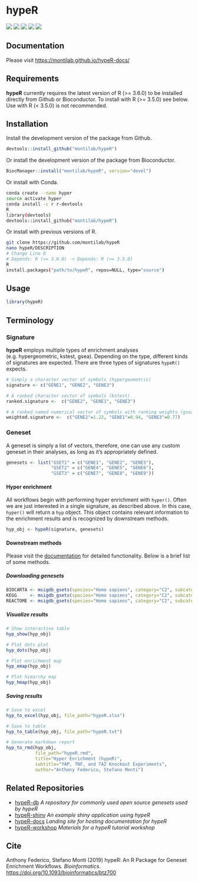 
<!-- README.md is generated from README.Rmd. Please edit that file -->

# hypeR

[![](https://img.shields.io/badge/bioconductor-3.9-3a6378.svg)](https://doi.org/doi:10.18129/B9.bioc.hypeR)
[![](https://img.shields.io/badge/platforms-linux%20%7C%20osx%20%7C%20win-2a89a1.svg)](https://bioconductor.org/checkResults/3.9/bioc-LATEST/hypeR/)
[![](https://img.shields.io/badge/lifecycle-maturing-4ba598.svg)](https://www.tidyverse.org/lifecycle/#maturing)
[![](https://bioconductor.org/shields/build/devel/bioc/hypeR.svg)](https://bioconductor.org/checkResults/devel/bioc-LATEST/hypeR/)
[![](https://img.shields.io/github/last-commit/montilab/hypeR.svg)](https://github.com/montilab/hypeR/commits/master)

## Documentation

Please visit <https://montilab.github.io/hypeR-docs/>

## Requirements

**hypeR** currently requires the latest version of R (\>= 3.6.0) to be
installed directly from Github or Bioconductor. To install with R (\>=
3.5.0) see below. Use with R (\< 3.5.0) is not recommended.

## Installation

Install the development version of the package from Github.

``` r
devtools::install_github("montilab/hypeR")
```

Or install the development version of the package from Bioconductor.

``` r
BiocManager::install("montilab/hypeR", version="devel")
```

Or install with Conda.

``` bash
conda create --name hyper
source activate hyper
conda install -c r r-devtools
R
library(devtools)
devtools::install_github("montilab/hypeR")
```

Or install with previous versions of R.

``` bash
git clone https://github.com/montilab/hypeR
nano hypeR/DESCRIPTION
# Change Line 8
# Depends: R (>= 3.6.0) -> Depends: R (>= 3.5.0)
R
install.packages("path/to/hypeR", repos=NULL, type="source")
```

## Usage

``` r
library(hypeR)
```

## Terminology

### Signature

**hypeR** employs multiple types of enrichment analyses
(e.g. hypergeometric, kstest, gsea). Depending on the type, different
kinds of signatures are expected. There are three types of signatures
`hypeR()` expects.

``` r
# Simply a character vector of symbols (hypergeometric)
signature <- c("GENE1", "GENE2", "GENE3")

# A ranked character vector of symbols (kstest)
ranked.signature <-  c("GENE2", "GENE1", "GENE3")

# A ranked named numerical vector of symbols with ranking weights (gsea)
weighted.signature <-  c("GENE2"=1.22, "GENE1"=0.94, "GENE3"=0.77)
```

### Geneset

A geneset is simply a list of vectors, therefore, one can use any custom
geneset in their analyses, as long as it’s appropriately defined.

``` r
genesets <- list("GSET1" = c("GENE1", "GENE2", "GENE3"),
                 "GSET2" = c("GENE4", "GENE5", "GENE6"),
                 "GSET3" = c("GENE7", "GENE8", "GENE9"))
```

#### Hyper enrichment

All workflows begin with performing hyper enrichment with `hyper()`.
Often we are just interested in a single signature, as described above.
In this case, `hyper()` will return a `hyp` object. This object contains
relevant information to the enrichment results and is recognized by
downstream methods.

``` r
hyp_obj <- hypeR(signature, genesets)
```

#### Downstream methods

Please visit the [documentation](https://montilab.github.io/hypeR-docs/)
for detailed functionality. Below is a brief list of some methods.

##### Downloading genesets

``` r
BIOCARTA <- msigdb_gsets(species="Homo sapiens", category="C2", subcategory="CP:BIOCARTA")
KEGG     <- msigdb_gsets(species="Homo sapiens", category="C2", subcategory="CP:KEGG")
REACTOME <- msigdb_gsets(species="Homo sapiens", category="C2", subcategory="CP:REACTOME")
```

##### Visualize results

``` r
# Show interactive table
hyp_show(hyp_obj)

# Plot dots plot
hyp_dots(hyp_obj)

# Plot enrichment map
hyp_emap(hyp_obj)

# Plot hiearchy map
hyp_hmap(hyp_obj)
```

##### Saving results

``` r
# Save to excel
hyp_to_excel(hyp_obj, file_path="hypeR.xlsx")

# Save to table
hyp_to_table(hyp_obj, file_path="hypeR.txt")

# Generate markdown report
hyp_to_rmd(hyp_obj,
           file_path="hypeR.rmd",
           title="Hyper Enrichment (hypeR)",
           subtitle="YAP, TNF, and TAZ Knockout Experiments",
           author="Anthony Federico, Stefano Monti")
```

## Related Repositories

  - [hypeR-db](https://github.com/montilab/hypeR-db) *A repository for
    commonly used open source genesets used by hypeR*
  - [hypeR-shiny](https://github.com/montilab/hypeR-shiny) *An example
    shiny application using hypeR*
  - [hypeR-docs](https://github.com/montilab/hypeR-docs) *Landing site
    for hosting documentation for hypeR*
  - [hypeR-workshop](https://github.com/montilab/hypeR-workshop)
    *Materials for a hypeR tutorial workshop*

## Cite

Anthony Federico, Stefano Monti (2019) hypeR: An R Package for Geneset
Enrichment Workflows. *Bioinformatics*.
<https://doi.org/10.1093/bioinformatics/btz700>
